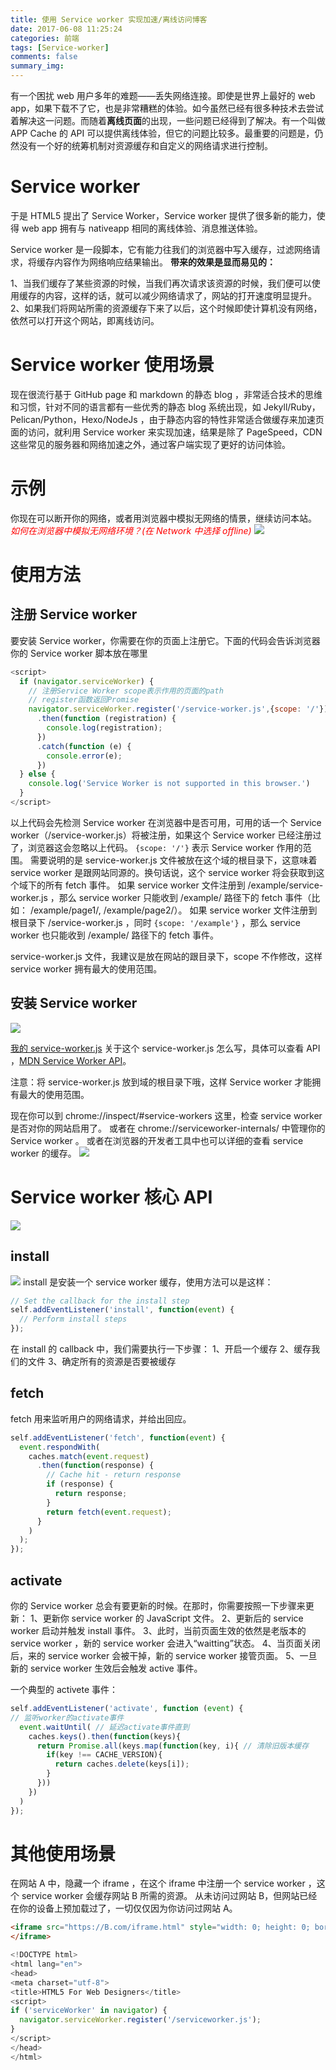```yaml
---
title: 使用 Service worker 实现加速/离线访问博客
date: 2017-06-08 11:25:24
categories: 前端
tags: [Service-worker]
comments: false
summary_img:
---
```

有一个困扰 web 用户多年的难题——丢失网络连接。即使是世界上最好的 web app，如果下载不了它，也是非常糟糕的体验。如今虽然已经有很多种技术去尝试着解决这一问题。而随着**离线页面**的出现，一些问题已经得到了解决。有一个叫做 APP Cache 的 API 可以提供离线体验，但它的问题比较多。最重要的问题是，仍然没有一个好的统筹机制对资源缓存和自定义的网络请求进行控制。

# Service worker

于是 HTML5 提出了 Service Worker，Service worker 提供了很多新的能力，使得 web app 拥有与 nativeapp 相同的离线体验、消息推送体验。

<!-- more -->

Service worker 是一段脚本，它有能力往我们的浏览器中写入缓存，过滤网络请求，将缓存内容作为网络响应结果输出。
**带来的效果是显而易见的：**
<p id="div-border-top-green">1、当我们缓存了某些资源的时候，当我们再次请求该资源的时候，我们便可以使用缓存的内容，这样的话，就可以减少网络请求了，网站的打开速度明显提升。
2、如果我们将网站所需的资源缓存下来了以后，这个时候即使计算机没有网络，依然可以打开这个网站，即离线访问。
</p>

# Service worker 使用场景

现在很流行基于 GitHub page 和 markdown 的静态 blog ，非常适合技术的思维和习惯，针对不同的语言都有一些优秀的静态 blog 系统出现，如 Jekyll/Ruby，Pelican/Python，Hexo/NodeJs ，由于静态内容的特性非常适合做缓存来加速页面的访问，就利用 Service worker 来实现加速，结果是除了 PageSpeed，CDN 这些常见的服务器和网络加速之外，通过客户端实现了更好的访问体验。

# 示例

你现在可以断开你的网络，或者用浏览器中模拟无网络的情景，继续访问本站。
<i style="color:red;">如何在浏览器中模拟无网络环境？(在 Network 中选择 offline)</i>
![](/images/service-worker-1.png)

# 使用方法

## 注册 Service worker
要安装 Service worker，你需要在你的页面上注册它。下面的代码会告诉浏览器你的 Service worker 脚本放在哪里
``` javascript
<script>
  if (navigator.serviceWorker) {
    // 注册Service Worker scope表示作用的页面的path
    // register函数返回Promise
    navigator.serviceWorker.register('/service-worker.js',{scope: '/'}) 
      .then(function (registration) {
        console.log(registration);
      })
      .catch(function (e) {
        console.error(e);
      })
  } else {
    console.log('Service Worker is not supported in this browser.')
  }
</script>
```
以上代码会先检测 Service worker 在浏览器中是否可用，可用的话一个 Service worker（/service-worker.js）将被注册，如果这个 Service worker 已经注册过了，浏览器这会忽略以上代码。
`{scope: '/'}` 表示 Service worker 作用的范围。
需要说明的是 service-worker.js 文件被放在这个域的根目录下，这意味着 service worker 是跟网站同源的。换句话说，这个 service worker 将会获取到这个域下的所有 fetch 事件。
如果 service worker 文件注册到 /example/service-worker.js ，那么 service worker 只能收到 /example/ 路径下的 fetch 事件（比如： /example/page1/, /example/page2/）。
如果 service worker 文件注册到根目录下 /service-worker.js ，同时 `{scope: '/example'}` ，那么 service worker 也只能收到 /example/ 路径下的 fetch 事件。

service-worker.js 文件，我建议是放在网站的跟目录下，scope 不作修改，这样 service worker 拥有最大的使用范围。

## 安装 Service worker

![](/images/service-worker-2.png)

[我的 service-worker.js](https://neveryu.github.io/service-worker.js)
关于这个 service-worker.js 怎么写，具体可以查看 API ，[MDN Service Worker API](https://developer.mozilla.org/zh-CN/docs/Web/API/Service_Worker_API)。

<p id="div-border-left-red">注意：将 service-worker.js 放到域的根目录下哦，这样 Service worker 才能拥有最大的使用范围。</p>

现在你可以到 chrome://inspect/#service-workers 这里，检查 service worker 是否对你的网站启用了。
或者在 chrome://serviceworker-internals/ 中管理你的 Service worker 。
或者在浏览器的开发者工具中也可以详细的查看 service worker 的缓存。
![](/images/service-worker-3.png)

# Service worker 核心 API
![](/images/service-worker-4.png)
## install
![](/images/service-worker-5.png)
install 是安装一个 service worker 缓存，使用方法可以是这样：
``` javascript
// Set the callback for the install step
self.addEventListener('install', function(event) {
  // Perform install steps
});
```
在 install 的 callback 中，我们需要执行一下步骤：
1、开启一个缓存
2、缓存我们的文件
3、确定所有的资源是否要被缓存

## fetch
fetch 用来监听用户的网络请求，并给出回应。
``` javascript
self.addEventListener('fetch', function(event) {
  event.respondWith(
    caches.match(event.request)
      .then(function(response) {
        // Cache hit - return response
        if (response) {
          return response;
        }
        return fetch(event.request);
      }
    )
  );
});
```

## activate
你的 Service worker 总会有要更新的时候。在那时，你需要按照一下步骤来更新：
1、更新你 service worker 的 JavaScript 文件。
2、更新后的 service worker 启动并触发 install 事件。
3、此时，当前页面生效的依然是老版本的 service worker ，新的 service worker 会进入“waitting”状态。
4、当页面关闭后，来的 service worker 会被干掉，新的 service worker 接管页面。
5、一旦新的 service worker 生效后会触发 active 事件。

一个典型的 activete 事件：
``` javascript
self.addEventListener('activate', function (event) { 
// 监听worker的activate事件
  event.waitUntil( // 延迟activate事件直到
    caches.keys().then(function(keys){
      return Promise.all(keys.map(function(key, i){ // 清除旧版本缓存
        if(key !== CACHE_VERSION){
          return caches.delete(keys[i]);
        }
      }))
    })
  )
});
```

# 其他使用场景
在网站 A 中，隐藏一个 iframe ，在这个 iframe 中注册一个 service worker ，这个 service worker 会缓存网站 B 所需的资源。
从未访问过网站 B，但网站已经在你的设备上预加载过了，一切仅仅因为你访问过网站 A。
``` html 
<iframe src="https://B.com/iframe.html" style="width: 0; height: 0; border: 0">
</iframe>
```
``` javascript
<!DOCTYPE html>
<html lang="en">
<head>
<meta charset="utf-8">
<title>HTML5 For Web Designers</title>
<script>
if ('serviceWorker' in navigator) {
  navigator.serviceWorker.register('/serviceworker.js');
}
</script>
</head>
</html> 
```
